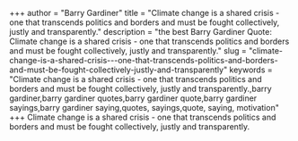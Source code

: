 +++
author = "Barry Gardiner"
title = "Climate change is a shared crisis - one that transcends politics and borders and must be fought collectively, justly and transparently."
description = "the best Barry Gardiner Quote: Climate change is a shared crisis - one that transcends politics and borders and must be fought collectively, justly and transparently."
slug = "climate-change-is-a-shared-crisis---one-that-transcends-politics-and-borders-and-must-be-fought-collectively-justly-and-transparently"
keywords = "Climate change is a shared crisis - one that transcends politics and borders and must be fought collectively, justly and transparently.,barry gardiner,barry gardiner quotes,barry gardiner quote,barry gardiner sayings,barry gardiner saying,quotes, sayings,quote, saying, motivation"
+++
Climate change is a shared crisis - one that transcends politics and borders and must be fought collectively, justly and transparently.
